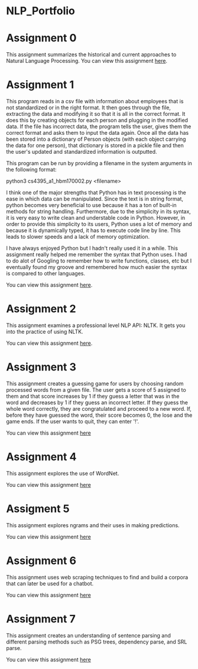 # NLP_Portfolio

# Assignment 0

This assignment summarizes the historical and current approaches to Natural Language Processing. You can view this assignment [here](https://github.com/hmnmustafa/NLP_Portfolio/tree/main/Assignment%200).

# Assignment 1

This program reads in a csv file with information about employees that is not standardized or in the right format. It then goes through the file, extracting the data and modifying it so that it is all in the correct format. It does this by creating objects for each person and plugging in the modified data. If the file has incorrect data, the program tells the user, gives them the correct format and asks them to input the data again. Once all the data has been stored into a dictionary of Person objects (with each object carrying the data for one person), that dictionary is stored in a pickle file and then the user's updated and standardized information is outputted. 

This program can be run by providing a filename in the system arguments in the following format:

python3 cs4395_a1_hbm170002.py \<filename\>

I think one of the major strengths that Python has in text processing is the ease in which data can be manipulated. Since the text is in string format, python becomes very beneficial to use because it has a ton of built-in methods for string handling. Furthermore, due to the simplicity in its syntax, it is very easy to write clean and understable code in Python. 
However, in order to provide this simplicity to its users, Python uses a lot of memory and because it is  dynamically  typed, it has to execute code line by line. This leads to slower speeds and a lack of memory optimization. 

I have always enjoyed Python but I hadn't really used it in a while. This assignment really helped me remember the syntax that Python uses. I had to do alot of Googling to remember how to write functions, classes, etc but I eventually found my groove and remembered how much easier the syntax is compared to other languages.

You can view this assignment [here](https://github.com/hmnmustafa/NLP_Portfolio/tree/main/Assignment%201).

# Assignment 2

This assignment examines a professional level NLP API: NLTK. It gets you into the practice of using NLTK.

You can view this assignment [here](https://github.com/hmnmustafa/NLP_Portfolio/blob/main/Assignment%202/CS4395-a2-hbm170002.pdf).

# Assignment 3

This assignment creates a guessing game for users by choosing random processed words from a given file. The user gets a score of 5 assigned to them and that score increases by 1 if they guess a letter that was in the word and decreases by 1 if they guess an incorrect letter. If they guess the whole word correctly, they are congratulated and proceed to a new word. If, before they have guessed the word, their score becomes 0, the lose and the game ends. If the user wants to quit, they can enter '!'. 

You can view this assignment [here](https://github.com/hmnmustafa/NLP_Portfolio/tree/main/Assignment%203)

# Assignment 4

This assignment explores the use of WordNet.

You can view this assignment [here](https://github.com/hmnmustafa/NLP_Portfolio/tree/main/Assignment%204)

# Assigment 5

This assignment explores ngrams and their uses in making predictions. 

You can view this assignment [here](https://github.com/hmnmustafa/NLP_Portfolio/tree/main/Assignment%205)

# Assignment 6

This assignment uses web scraping techniques to find and build a corpora that can later be used for a chatbot.

You can view this assignment [here](https://github.com/hmnmustafa/NLP_Portfolio/tree/main/Assignment%206)

# Assignment 7

This assignment creates an understanding of sentence parsing and different parsing methods such as PSG trees, dependency parse, and SRL parse.

You can view this assignment [here](https://github.com/hmnmustafa/NLP_Portfolio/tree/main/Assignment%207)

